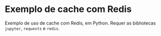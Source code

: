 # Exemplo de cache com Redis

Exemplo de uso de cache com Redis, em Python. Requer as bibliotecas `jupyter`, `requests` e `redis`.
